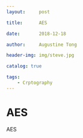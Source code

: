 ```yaml
---
layout:     post

title:      AES

date:       2018-12-18

author:     Augustine Tong

header-img: img/steve.jpg

catalog: true

tags:
    - Crptography
---
```


# AES
AES